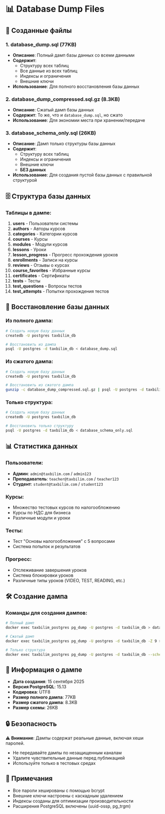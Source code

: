 # 📊 Database Dump Files

## 📁 Созданные файлы

### 1. **database_dump.sql** (77KB)
- **Описание**: Полный дамп базы данных со всеми данными
- **Содержит**: 
  - Структуру всех таблиц
  - Все данные из всех таблиц
  - Индексы и ограничения
  - Внешние ключи
- **Использование**: Для полного восстановления базы данных

### 2. **database_dump_compressed.sql.gz** (8.3KB)
- **Описание**: Сжатый дамп базы данных
- **Содержит**: То же, что и `database_dump.sql`, но сжато
- **Использование**: Для экономии места при хранении/передаче

### 3. **database_schema_only.sql** (26KB)
- **Описание**: Дамп только структуры базы данных
- **Содержит**:
  - Структуру всех таблиц
  - Индексы и ограничения
  - Внешние ключи
  - **БЕЗ данных**
- **Использование**: Для создания пустой базы данных с правильной структурой

## 🗄️ Структура базы данных

### Таблицы в дампе:
1. **users** - Пользователи системы
2. **authors** - Авторы курсов
3. **categories** - Категории курсов
4. **courses** - Курсы
5. **modules** - Модули курсов
6. **lessons** - Уроки
7. **lesson_progress** - Прогресс прохождения уроков
8. **enrollments** - Записи на курсы
9. **reviews** - Отзывы о курсах
10. **course_favorites** - Избранные курсы
11. **certificates** - Сертификаты
12. **tests** - Тесты
13. **test_questions** - Вопросы тестов
14. **test_attempts** - Попытки прохождения тестов

## 🔄 Восстановление базы данных

### Из полного дампа:
```bash
# Создать новую базу данных
createdb -U postgres taxbilim_db

# Восстановить из дампа
psql -U postgres -d taxbilim_db < database_dump.sql
```

### Из сжатого дампа:
```bash
# Создать новую базу данных
createdb -U postgres taxbilim_db

# Восстановить из сжатого дампа
gunzip -c database_dump_compressed.sql.gz | psql -U postgres -d taxbilim_db
```

### Только структура:
```bash
# Создать новую базу данных
createdb -U postgres taxbilim_db

# Восстановить только структуру
psql -U postgres -d taxbilim_db < database_schema_only.sql
```

## 📊 Статистика данных

### Пользователи:
- **Админ**: `admin@taxbilim.com` / `admin123`
- **Преподаватель**: `teacher@taxbilim.com` / `teacher123`
- **Студент**: `student@taxbilim.com` / `student123`

### Курсы:
- Множество тестовых курсов по налогообложению
- Курсы по НДС для бизнеса
- Различные модули и уроки

### Тесты:
- Тест "Основы налогообложения" с 5 вопросами
- Система попыток и результатов

### Прогресс:
- Отслеживание завершения уроков
- Система блокировки уроков
- Различные типы уроков (VIDEO, TEST, READING, etc.)

## 🛠️ Создание дампа

### Команды для создания дампов:
```bash
# Полный дамп
docker exec taxbilim_postgres pg_dump -U postgres -d taxbilim_db > database_dump.sql

# Сжатый дамп
docker exec taxbilim_postgres pg_dump -U postgres -d taxbilim_db -Z 9 > database_dump_compressed.sql.gz

# Только структура
docker exec taxbilim_postgres pg_dump -U postgres -d taxbilim_db --schema-only > database_schema_only.sql
```

## 📅 Информация о дампе

- **Дата создания**: 15 сентября 2025
- **Версия PostgreSQL**: 15.13
- **Кодировка**: UTF8
- **Размер полного дампа**: 77KB
- **Размер сжатого дампа**: 8.3KB
- **Размер схемы**: 26KB

## 🔒 Безопасность

⚠️ **Внимание**: Дампы содержат реальные данные, включая хеши паролей. 
- Не передавайте дампы по незащищенным каналам
- Удалите чувствительные данные перед публикацией
- Используйте только в тестовых средах

## 📝 Примечания

- Все пароли хешированы с помощью bcrypt
- Внешние ключи настроены с каскадным удалением
- Индексы созданы для оптимизации производительности
- Расширения PostgreSQL включены (uuid-ossp, pg_trgm)
